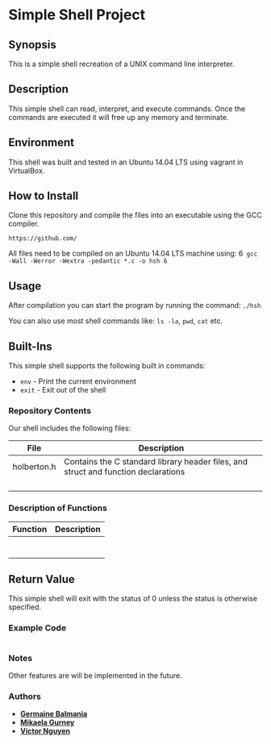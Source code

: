 # Simple Shell Project

## Synopsis
This is a simple shell recreation of a UNIX command line interpreter.

## Description
This simple shell can read, interpret, and execute commands. Once the commands are executed it will free up any memory and terminate.

## Environment
This shell was built and tested in an Ubuntu 14.04 LTS using vagrant in VirtualBox.

## How to Install
Clone this repository and compile the files into an executable using the GCC compiler.
```
https://github.com/
```
All files need to be compiled on an Ubuntu 14.04 LTS machine using:
6```
gcc -Wall -Werror -Wextra -pedantic *.c -o hsh
6```

## Usage
After compilation you can start the program by running the command:
```./hsh```

You can also use most shell commands like: ```ls -la```, ```pwd```,  ```cat``` etc.

## Built-Ins
This simple shell supports the following built in commands:
+ ```env``` - Print the current environment
+ ```exit``` - Exit out of the shell

### Repository Contents
Our shell includes the following files:

|  **File**  |   **Description**   |
| ------------ | --------------------- |
| holberton.h  | Contains the C standard library header files, and struct and function declarations |
|  |  |
|  |  |
|  |  |
|  |  |

### Description of Functions

| **Function** | **Description** |
| -------------- | ---------------- |
|  |  |
|  |  |
|  |  |
|  |  |
|  |  |
|  |  |
|  |  |

## Return Value
This simple shell will exit with the status of 0 unless the status is otherwise specified.

### Example Code
```

```


### Notes
Other features are will be implemented in the future.

### Authors
* [**Germaine Balmania**](https://github.com/guccigerm)
* [**Mikaela Gurney**](https://github.com/Mikaelia)
* [**Victor Nguyen**](https://github.com/vmdn23)